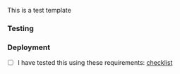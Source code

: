 This is a test template

### Testing

### Deployment

- [ ] I have tested this using these requirements: [checklist](https://google.com)
